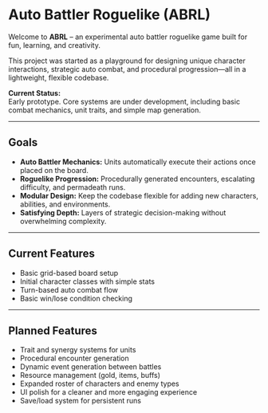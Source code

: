 # Auto Battler Roguelike (ABRL)

Welcome to **ABRL** – an experimental auto battler roguelike game built for fun, learning, and creativity. 

This project was started as a playground for designing unique character interactions, strategic auto combat, and procedural progression—all in a lightweight, flexible codebase.

**Current Status:**  
Early prototype. Core systems are under development, including basic combat mechanics, unit traits, and simple map generation.

---

## Goals

- **Auto Battler Mechanics:** Units automatically execute their actions once placed on the board.
- **Roguelike Progression:** Procedurally generated encounters, escalating difficulty, and permadeath runs.
- **Modular Design:** Keep the codebase flexible for adding new characters, abilities, and environments.
- **Satisfying Depth:** Layers of strategic decision-making without overwhelming complexity.

---

## Current Features

- Basic grid-based board setup
- Initial character classes with simple stats
- Turn-based auto combat flow
- Basic win/lose condition checking

---

## Planned Features

- Trait and synergy systems for units
- Procedural encounter generation
- Dynamic event generation between battles
- Resource management (gold, items, buffs)
- Expanded roster of characters and enemy types
- UI polish for a cleaner and more engaging experience
- Save/load system for persistent runs
